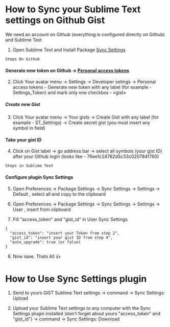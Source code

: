 
# How to Sync your Sublime Text settings on Github Gist

We need an account on Github (everything is configured directly on Github) and Sublime Text 

1. Open Sublime Text and Install Package [Sync Settings](https://packagecontrol.io/packages/Sync%20Settings)

```
Steps On Github
```

#### **Generate new token** on Github → [Personal access tokens](https://github.com/settings/tokens/new)

2. Click Your avatar menu → Settings → Developer setings → Personal access tokens - Generate new token with any label (for example - Settings_Token) and mark only one checkbox - «gist»

##### **Create new Gist**

3. Click Your avatar menu → Your gists → Create Gist with any label (for example - ST_Settings) → Create secret gist (you must insert any symbol in field)

#### Take your **gist ID**

4. Click on Gist label → go address bar → select all symbols (your gist ID) after your Github login (looks like - 76ee1c24762d5c33c020784f760)

```
Steps in Sublime Text
```

#### **Configure plugin Sync Settings**

5. Open Preferences → Package Settings → Sync Settings → Settings → Default , select all and copy to the clipboard

6. Open Preferences → Package Settings → Sync Settings → Settings → User , insert from clipboard

7. Fill "access_token" and "gist_id" in User Sync Settings
```
{
  "access_token": "insert your Token from step 2",
  "gist_id": "insert your gist ID from step 4",
  "auto_upgrade": true (or false)
}
```
8. Now save. Thats All :+1:

# How to Use Sync Settings plugin

1. Send to yours GIST Sublime Text settings → command → Sync Settings: Upload

2. Upload your Sublime Text settings to any computer with the Sync Settings plugin installed (don't forget about yours "access_token" and "gist_id") → command → Sync Settings: Download
